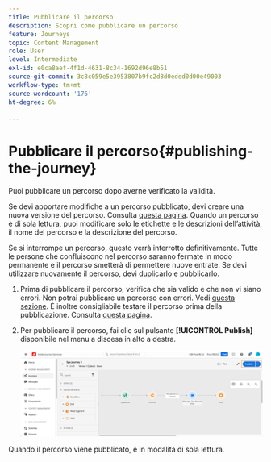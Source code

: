 ```yaml
---
title: Pubblicare il percorso
description: Scopri come pubblicare un percorso
feature: Journeys
topic: Content Management
role: User
level: Intermediate
exl-id: e0ca8aef-4f1d-4631-8c34-1692d96e8b51
source-git-commit: 3c8c059e5e3953807b9fc2d8d0eded0d00e49003
workflow-type: tm+mt
source-wordcount: '176'
ht-degree: 6%

---
```


# Pubblicare il percorso{#publishing-the-journey}

Puoi pubblicare un percorso dopo averne verificato la validità.

Se devi apportare modifiche a un percorso pubblicato, devi creare una nuova versione del percorso. Consulta [questa pagina](../building-journeys/journey-versions.md). Quando un percorso è di sola lettura, puoi modificare solo le etichette e le descrizioni dell’attività, il nome del percorso e la descrizione del percorso.

Se si interrompe un percorso, questo verrà interrotto definitivamente. Tutte le persone che confluiscono nel percorso saranno fermate in modo permanente e il percorso smetterà di permettere nuove entrate. Se devi utilizzare nuovamente il percorso, devi duplicarlo e pubblicarlo.

1. Prima di pubblicare il percorso, verifica che sia valido e che non vi siano errori. Non potrai pubblicare un percorso con errori. Vedi [questa sezione](../building-journeys/troubleshooting.md#checking-for-errors-before-testing). È inoltre consigliabile testare il percorso prima della pubblicazione. Consulta [questa pagina](../building-journeys/testing-the-journey.md).
1. Per pubblicare il percorso, fai clic sul pulsante **[!UICONTROL Publish]** disponibile nel menu a discesa in alto a destra.

   ![](../assets/journeyuc1_18.png)

Quando il percorso viene pubblicato, è in modalità di sola lettura.
